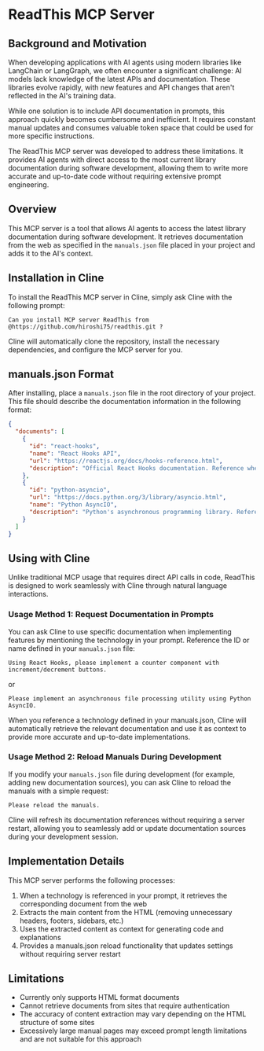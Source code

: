 # ReadThis MCP Server

## Background and Motivation

When developing applications with AI agents using modern libraries like LangChain or LangGraph, we often encounter a significant challenge: AI models lack knowledge of the latest APIs and documentation. These libraries evolve rapidly, with new features and API changes that aren't reflected in the AI's training data.

While one solution is to include API documentation in prompts, this approach quickly becomes cumbersome and inefficient. It requires constant manual updates and consumes valuable token space that could be used for more specific instructions.

The ReadThis MCP server was developed to address these limitations. It provides AI agents with direct access to the most current library documentation during software development, allowing them to write more accurate and up-to-date code without requiring extensive prompt engineering.

## Overview

This MCP server is a tool that allows AI agents to access the latest library documentation during software development. It retrieves documentation from the web as specified in the `manuals.json` file placed in your project and adds it to the AI's context.

## Installation in Cline

To install the ReadThis MCP server in Cline, simply ask Cline with the following prompt:

```
Can you install MCP server ReadThis from @https://github.com/hiroshi75/readthis.git ?
```

Cline will automatically clone the repository, install the necessary dependencies, and configure the MCP server for you.

## manuals.json Format

After installing, place a `manuals.json` file in the root directory of your project. This file should describe the documentation information in the following format:

```json
{
  "documents": [
    {
      "id": "react-hooks",
      "name": "React Hooks API",
      "url": "https://reactjs.org/docs/hooks-reference.html",
      "description": "Official React Hooks documentation. Reference when using hooks like useState, useEffect, etc."
    },
    {
      "id": "python-asyncio",
      "url": "https://docs.python.org/3/library/asyncio.html",
      "name": "Python AsyncIO",
      "description": "Python's asynchronous programming library. Reference when developing asynchronous applications."
    }
  ]
}
```

## Using with Cline

Unlike traditional MCP usage that requires direct API calls in code, ReadThis is designed to work seamlessly with Cline through natural language interactions.

### Usage Method 1: Request Documentation in Prompts

You can ask Cline to use specific documentation when implementing features by mentioning the technology in your prompt. Reference the ID or name defined in your `manuals.json` file:

```
Using React Hooks, please implement a counter component with increment/decrement buttons.
```

or 

```
Please implement an asynchronous file processing utility using Python AsyncIO.
```

When you reference a technology defined in your manuals.json, Cline will automatically retrieve the relevant documentation and use it as context to provide more accurate and up-to-date implementations.

### Usage Method 2: Reload Manuals During Development

If you modify your `manuals.json` file during development (for example, adding new documentation sources), you can ask Cline to reload the manuals with a simple request:

```
Please reload the manuals.
```

Cline will refresh its documentation references without requiring a server restart, allowing you to seamlessly add or update documentation sources during your development session.

## Implementation Details

This MCP server performs the following processes:

1. When a technology is referenced in your prompt, it retrieves the corresponding document from the web
2. Extracts the main content from the HTML (removing unnecessary headers, footers, sidebars, etc.)
3. Uses the extracted content as context for generating code and explanations
4. Provides a manuals.json reload functionality that updates settings without requiring server restart

## Limitations

- Currently only supports HTML format documents
- Cannot retrieve documents from sites that require authentication
- The accuracy of content extraction may vary depending on the HTML structure of some sites
- Excessively large manual pages may exceed prompt length limitations and are not suitable for this approach
